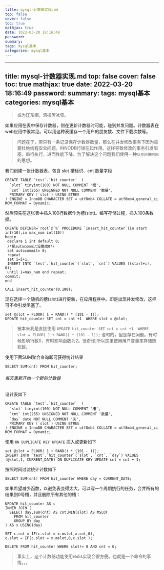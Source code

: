 ```yaml
---
title: mysql-计数器实现.md
top: false
cover: false
toc: true
mathjax: true
date: 2022-03-20 18:16:49
password:
summary:
tags: mysql基本
categories: mysql基本
---
```

---
title: mysql-计数器实现.md
top: false
cover: false
toc: true
mathjax: true
date: 2022-03-20 18:16:49
password:
summary:
tags: mysql基本
categories: mysql基本
---
> 或为辽东帽，清操厉冰雪。

如果应用在表中保存计数器，则在更新计数器时可能，碰到并发问题。计数器表在web应用中很常见。可以用这种表缓存一个用户的朋友数、文件下载次数等。

> 问题在于，若只有一条记录保存计数器数量，那么在并发修改事务下因为需要杜绝线程安全问题，INNODB行锁在起作用。这样导致修改的事务引发阻塞、串行执行，进而性能下降。为了解决这个问题我们使用一种`以空间换时间` 的思想。

我们创建一张计数器表，包含 slot 槽标识、cnt 数量字段
~~~
CREATE TABLE `test`.`hit_counter`  (
  `slot` tinyint(100) NOT NULL COMMENT '槽',
  `cnt` int(255) UNSIGNED NOT NULL COMMENT '数量',
  PRIMARY KEY (`slot`) USING BTREE
) ENGINE = InnoDB CHARACTER SET = utf8mb4 COLLATE = utf8mb4_general_ci ROW_FORMAT = Dynamic;
~~~

然后预先在这张表中插入100行数据作为槽(slot)。编写存储过程，插入100条数据。

~~~
CREATE DEFINER=`root`@`%` PROCEDURE `insert_hit_counter`(in start int(10),in max_num int(10))
begin
 declare i int default 0;
 /*把autocommit设置成0*/
 set autocommit= 0;
 repeat
 set i=i+1;
 INSERT INTO `test`.`hit_counter`(`slot`, `cnt`) VALUES ((start+i), 0);
 until i=max_num end repeat;
commit;
end

CALL insert_hit_counter(0,100);
~~~

现在选择一个随机的槽(slot)进行更新，在应用程序中。即是出现并发修改，这样可不会引发阻塞了。

~~~
set @slot = FLOOR( 1 + RAND() * (101 - 1));
UPDATE hit_counter SET cnt = cnt +1  WHERE slot = @slot;
~~~

> 被本来我是直接使用 `UPDATE hit_counter SET cnt = cnt +1  WHERE slot = FLOOR( 1 + RAND() * (101 - 1));` 语句的，但是存在问题。有时候影响行数0，有时影响函数为2。很奇怪;所以这里使用用户变量来存储随机数。


使用下面SUM聚合查询即可获得统计结果
~~~
SELECT SUM(cnt) FROM hit_counter;
~~~

###### 每天重新开始一个新的计数器

设计表如下
~~~
CREATE TABLE `test`.`hit_counter`  (
  `slot` tinyint(100) NOT NULL COMMENT '槽',
  `cnt` int(255) UNSIGNED NOT NULL COMMENT '数量',
  `day` date NOT NULL COMMENT '天',
  PRIMARY KEY (`slot`) USING BTREE
) ENGINE = InnoDB CHARACTER SET = utf8mb4 COLLATE = utf8mb4_general_ci ROW_FORMAT = Dynamic;
~~~


使用 `ON DUPLICATE KEY UPDATE` 插入或更新如下
~~~
set @slot = FLOOR( 1 + RAND() * (101 - 1));
INSERT INTO `test`.`hit_counter`(`slot`, `cnt`, `day`) VALUES (@slot,1, CURRENT_DATE) ON DUPLICATE KEY UPDATE cnt = cnt + 1;
~~~

按照时间过滤统计计数如下
~~~
SELECT SUM(cnt) FROM hit_counter WHERE day = CURRENT_DATE;
~~~

如果希望减少函数，以避免表变得太大，可以写一个周期执行的任务，合并所有的结果到0号槽，并且删除所有其他的槽：
~~~
UPDATE hit_counter AS c
INNER JOIN (
  SELECT day,sum(cnt) AS cnt,MIN(slot) AS MSLOT
	FROM hit_counter
	GROUP BY day
) AS x USING(day)

SET c.cnt = IF(c.slot = x.mslot,x.cnt,0),
c.slot = IF(c.slot = x.mslot,0,c.slot );

DELETE FROM hit_counter WHERE slot!= 0 AND cnt = 0;
~~~

> 事实上，这个计数器功能使用redis实现会很方便。也就是一个命令的事情。。。
